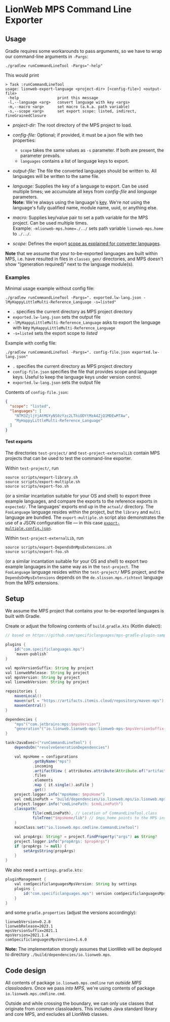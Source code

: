 # LionWeb MPS Command Line Exporter

## Usage
Gradle requires some workarounds to pass arguments, so we have to wrap our command-line arguments in `-Pargs`:

```shell
./gradlew runCommandLineTool -Pargs="-help"
```

This would print

```
> Task :runCommandLineTool
usage: lionweb-export-language <project-dir> [<config-file>] <output-file>
 -help                 print this message
 -l,--language <arg>   convert language with key <args>
 -m,--macro <arg>      set macro (a.k.a. path variable)
 -s,--scope <arg>      set export scope: listed, indirect, fineGrainedClosure
```

* _project-dir:_ The root directory of the MPS project to load.

* _config-file:_ Optional; if provided, it must be a json file with two properties:
  * `scope` takes the same values as `-s` parameter. If both are present, the parameter prevails.
  * `languages` contains a list of language keys to export.

* _output-file:_ The file the converted languages should be written to.
  All languages will be written to the same file.

* _language:_ Supplies the key of a language to export.
  Can be used multiple times; we accumulate all keys from _config-file_ and _language_ parameters.  
  **Note:** We're always using the language's [key](../../docs/reference/structure-extensions.adoc#custom-keys).
  We're _not_ using the language's fully qualified name, module name, uuid, or anything else.

* _macro:_ Supplies key/value pair to set a path variable for the MPS project.
  Can be used multiple times.  
  Example: `-mlionweb-mps.home=./../` sets path variable `lionweb-mps.home` to `./../`.

* _scope:_ Defines the export [scope as explained for converter languages](../../docs/reference/converter-lang.adoc#language-json-export).

**Note** that we assume that your to-be-exported languages are built within MPS, i.e. have resulted in files in `classes_gen/` directories, and MPS doesn't show “(generation required)” next to the language module(s).

### Examples

Minimal usage example without config file:

```shell
./gradlew runCommandLineTool -Pargs=". exported.lw-lang.json -lMyHappyLittleMulti-Reference_Language -s=listed"
```
* `.` specifies the current directory as MPS project directory
* `exported.lw-lang.json` sets the output file
* `-lMyHappyLittleMulti-Reference_Language` asks to export the language with key `MyHappyLittleMulti-Reference_Language`
* `-s=listed` sets the export scope to _listed_

Example with config file:

```shell
./gradlew runCommandLineTool -Pargs=". config-file.json exported.lw-lang.json"
```
* `.` specifies the current directory as MPS project directory
* `config-file.json` specifies the file that provides scope and language keys.
  Useful to keep the language keys under version control.
* `exported.lw-lang.json` sets the output file

Contents of `config-file.json`:

```json
{
  "scope": "listed",
  "languages": [
    "NTM3ZjljYjAtMGYyNS0zYzc2LThiODYtMzA4ZjQ1MDEwMTAw",
    "MyHappyLittleMulti-Reference_Language"
  ]
}
```

#### Test exports

The directories `test-project/` and `test-project-externalLib` contain MPS projects that can be used to test the command-line exporter.

Within `test-project/`, run

```shell
source scripts/export-library.sh
source scripts/export-multiple.sh
source scripts/export-foo.sh
```

(or a similar incantation suitable for your OS and shell) to export three example languages, and compare the exports to the reference exports in `expected/`.
The languages' exports end up in the `actual/` directory.
The `FooLanguage` language resides within the project, but the `library` and `multi` language are bundled.
The `export-multiple.sh` script also demonstrates the use of a JSON configuration file — in this case [`export-multiple.config.json`](../../test-project/export-multiple.config.json).

Within `test-project-externalLib`, run

```shell
source scripts/export-DependsOnMpsExtensions.sh
source scripts/export-foo.sh
```

(or a similar incantation suitable for your OS and shell) to export two example languages in the same way as in the `test-project`.
The `FooLanguage` language resides within the `test-project/` MPS project, and the `DependsOnMpsExtensions` depends on the `de.slisson.mps.richtext` language from the MPS extensions.


## Setup

We assume the MPS project that contains your to-be-exported languages is built with Gradle.

Create or adjust the following contents of `build.gradle.kts` (Kotlin dialect):

```gradle
// based on https://github.com/specificlanguages/mps-gradle-plugin-sample

plugins {
    id("com.specificlanguages.mps")
    `maven-publish`
}

val mpsVersionSuffix: String by project
val lionwebRelease: String by project
val mpsVersion: String by project
val lionwebVersion: String by project

repositories {
    mavenLocal()
    maven(url = "https://artifacts.itemis.cloud/repository/maven-mps")
    mavenCentral()
}

dependencies {
    "mps"("com.jetbrains:mps:$mpsVersion")
    "generation"("io.lionweb.lionweb-mps:lionweb-mps-$mpsVersionSuffix-lw$lionwebRelease:$lionwebVersion")
}

task<JavaExec>("runCommandLineTool") {
    dependsOn("resolveGenerationDependencies")

    val mpsHome = configurations
            .getByName("mps")
            .incoming
            .artifactView { attributes.attribute(Attribute.of("artifactType", String::class.java), "unzipped-mps-distribution") }
            .files
            .elements
            .map { it.single().asFile }
            .get()
    project.logger.info("mpsHome: $mpsHome")
    val cmdLinePath = "build/dependencies/io.lionweb.mps/io.lionweb.mps.cmdline/languages/lionweb-mps.cmdline/io.lionweb.mps.cmdline.jar"
    project.logger.info("cmdLinePath: $cmdLinePath")
    classpath(
            file(cmdLinePath), // Location of CommandLineTool.class
            fileTree("$mpsHome/lib") // $mps_home points to the MPS installation
    )
    mainClass.set("io.lionweb.mps.cmdline.CommandLineTool")

    val propArgs: String? = project.findProperty("args") as String?
    project.logger.info("propArgs: $propArgs")
    if (propArgs != null) {
        setArgsString(propArgs)
    }
}
```

We also need a `settings.gradle.kts`:
```gradle
pluginManagement {
    val comSpecificlanguagesMpsVersion: String by settings
    plugins {
        id("com.specificlanguages.mps") version comSpecificlanguagesMpsVersion
    }
}
```

and some `gradle.properties` (adjust the versions accordingly):
```properties
lionwebVersion=0.2.8
lionwebRelease=2023.1
mpsVersionSuffix=2021.1
mpsVersion=2021.1.4
comSpecificlanguagesMpsVersion=1.6.0
```

**Note:** The implementation strongly assumes that LionWeb will be deployed to directory `./build/dependencies/io.lionweb.mps`.


## Code design

All contents of package `io.lionweb.mps.cmdline` run _outside MPS classloaders_.
Once we pass _into MPS_, we're using contents of package `io.lionweb.mps.cmdline.cmd`.

Outside and while crossing the boundary, we can only use classes that originate from _common_ classloaders.
This includes Java standard library and core MPS, and excludes all LionWeb classes.
